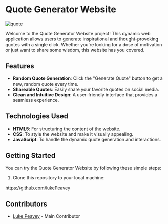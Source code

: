 # Quote Generator Website

![quote](https://github.com/charith-codex/Quote-Generator-Website/assets/131009269/cb8bb314-87ac-439d-a2f4-277eeb9895d7)

Welcome to the Quote Generator Website project! This dynamic web application allows users to generate inspirational and thought-provoking quotes with a single click. Whether you're looking for a dose of motivation or just want to share some wisdom, this website has you covered.

## Features

- **Random Quote Generation**: Click the "Generate Quote" button to get a new, random quote every time.
- **Shareable Quotes**: Easily share your favorite quotes on social media.
- **Clean and Intuitive Design**: A user-friendly interface that provides a seamless experience.

## Technologies Used

- **HTML5**: For structuring the content of the website.
- **CSS**: To style the website and make it visually appealing.
- **JavaScript**: To handle the dynamic quote generation and interactions.

## Getting Started

You can try the Quote Generator Website by following these simple steps:

1. Clone this repository to your local machine:

https://github.com/lukePeavey

## Contributors

- [Luke Peavey](https://github.com/lukePeavey) - Main Contributor
